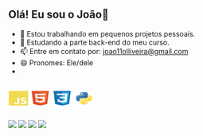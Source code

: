 ## Olá! Eu sou o João👋
- 🔭 Estou trabalhando em pequenos projetos pessoais.
- 🌱 Estudando a parte back-end do meu curso.
- 📫 Entre em contato por: joao11olliveira@gmail.com
- 😄 Pronomes: Ele/dele
- 
<div style="display: inline_block"><br>
  <img align="center" alt="Rafa-Js" height="30" width="40" src="https://raw.githubusercontent.com/devicons/devicon/master/icons/javascript/javascript-plain.svg">
  <img align="center" alt="Rafa-HTML" height="30" width="40" src="https://raw.githubusercontent.com/devicons/devicon/master/icons/html5/html5-original.svg">
  <img align="center" alt="Rafa-CSS" height="30" width="40" src="https://raw.githubusercontent.com/devicons/devicon/master/icons/css3/css3-original.svg">
  <img align="center" alt="Rafa-Python" height="30" width="40" src="https://raw.githubusercontent.com/devicons/devicon/master/icons/python/python-original.svg">
  
  ##
 
<div> 
  <a href="https://www.instagram.com/jhon_xxts/profilecard/?igsh=NzhqdWM3bXR6a2Yz" target="_blank"><img src="https://img.shields.io/badge/-Instagram-%23E4405F?style=for-the- 
badge&logo=instagram&logoColor=white" target="_blank"></a>
 <a href="https://discord.com/users/bellts" target="_blank"><img src="https://img.shields.io/badge/Discord-7289DA?style=for-the-badge&logo=discord&logoColor=white" target="_blank"></a> 
  <a href = "mailto:contatojoao11olliveira@gmail.com"><img src="https://img.shields.io/badge/-Gmail-%23333?style=for-the-badge&logo=gmail&logoColor=white" target="_blank"></a>
  <a href=https://www.linkedin.com/in/jo%C3%A3o-victor-oliveira-5b0a6536a?utm_source=share&utm_campaign=share_via&utm_content=profile&utm_medium=ios_app"" target="_blank"><img src="https://img.shields.io/badge/-LinkedIn-%230077B5?style=for-the-badge&logo=linkedin&logoColor=white" target="_blank"></a>  
</div>
   
